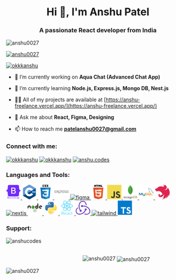 <h1 align="center">Hi 👋, I'm Anshu Patel</h1>
<h3 align="center">A passionate React developer from India</h3>

<p align="left"> <img src="https://komarev.com/ghpvc/?username=anshu0027&label=Profile%20views&color=0e75b6&style=flat" alt="anshu0027" /> </p>

<p align="left"> <a href="https://github.com/ryo-ma/github-profile-trophy"><img src="https://github-profile-trophy.vercel.app/?username=anshu0027" alt="anshu0027" /></a> </p>

<p align="left"> <a href="https://twitter.com/okkkanshu" target="blank"><img src="https://img.shields.io/twitter/follow/okkkanshu?logo=twitter&style=for-the-badge" alt="okkkanshu" /></a> </p>

- 🔭 I’m currently working on **Aqua Chat (Advanced Chat App)**

- 🌱 I’m currently learning **Node.js, Express.js, Mongo DB, Nest.js**

- 👨‍💻 All of my projects are available at [https://anshu-freelance.vercel.app/](https://anshu-freelance.vercel.app/)

- 💬 Ask me about **React, Figma, Designing**

- 📫 How to reach me **patelanshu0027@gmail.com**

<h3 align="left">Connect with me:</h3>
<p align="left">
<a href="https://twitter.com/okkkanshu" target="blank"><img align="center" src="https://raw.githubusercontent.com/rahuldkjain/github-profile-readme-generator/master/src/images/icons/Social/twitter.svg" alt="okkkanshu" height="30" width="40" /></a>
<a href="https://linkedin.com/in/okkkanshu" target="blank"><img align="center" src="https://raw.githubusercontent.com/rahuldkjain/github-profile-readme-generator/master/src/images/icons/Social/linked-in-alt.svg" alt="okkkanshu" height="30" width="40" /></a>
<a href="https://instagram.com/anshu.codes" target="blank"><img align="center" src="https://raw.githubusercontent.com/rahuldkjain/github-profile-readme-generator/master/src/images/icons/Social/instagram.svg" alt="anshu.codes" height="30" width="40" /></a>
</p>

<h3 align="left">Languages and Tools:</h3>
<p align="left"> <a href="https://getbootstrap.com" target="_blank" rel="noreferrer"> <img src="https://raw.githubusercontent.com/devicons/devicon/master/icons/bootstrap/bootstrap-plain-wordmark.svg" alt="bootstrap" width="40" height="40"/> </a> <a href="https://www.w3schools.com/cpp/" target="_blank" rel="noreferrer"> <img src="https://raw.githubusercontent.com/devicons/devicon/master/icons/cplusplus/cplusplus-original.svg" alt="cplusplus" width="40" height="40"/> </a> <a href="https://www.w3schools.com/css/" target="_blank" rel="noreferrer"> <img src="https://raw.githubusercontent.com/devicons/devicon/master/icons/css3/css3-original-wordmark.svg" alt="css3" width="40" height="40"/> </a> <a href="https://expressjs.com" target="_blank" rel="noreferrer"> <img src="https://raw.githubusercontent.com/devicons/devicon/master/icons/express/express-original-wordmark.svg" alt="express" width="40" height="40"/> </a> <a href="https://www.figma.com/" target="_blank" rel="noreferrer"> <img src="https://www.vectorlogo.zone/logos/figma/figma-icon.svg" alt="figma" width="40" height="40"/> </a> <a href="https://www.w3.org/html/" target="_blank" rel="noreferrer"> <img src="https://raw.githubusercontent.com/devicons/devicon/master/icons/html5/html5-original-wordmark.svg" alt="html5" width="40" height="40"/> </a> <a href="https://developer.mozilla.org/en-US/docs/Web/JavaScript" target="_blank" rel="noreferrer"> <img src="https://raw.githubusercontent.com/devicons/devicon/master/icons/javascript/javascript-original.svg" alt="javascript" width="40" height="40"/> </a> <a href="https://www.mongodb.com/" target="_blank" rel="noreferrer"> <img src="https://raw.githubusercontent.com/devicons/devicon/master/icons/mongodb/mongodb-original-wordmark.svg" alt="mongodb" width="40" height="40"/> </a> <a href="https://www.mysql.com/" target="_blank" rel="noreferrer"> <img src="https://raw.githubusercontent.com/devicons/devicon/master/icons/mysql/mysql-original-wordmark.svg" alt="mysql" width="40" height="40"/> </a> <a href="https://nestjs.com/" target="_blank" rel="noreferrer"> <img src="https://raw.githubusercontent.com/devicons/devicon/master/icons/nestjs/nestjs-plain.svg" alt="nestjs" width="40" height="40"/> </a> <a href="https://nextjs.org/" target="_blank" rel="noreferrer"> <img src="https://cdn.worldvectorlogo.com/logos/nextjs-2.svg" alt="nextjs" width="40" height="40"/> </a> <a href="https://nodejs.org" target="_blank" rel="noreferrer"> <img src="https://raw.githubusercontent.com/devicons/devicon/master/icons/nodejs/nodejs-original-wordmark.svg" alt="nodejs" width="40" height="40"/> </a> <a href="https://www.python.org" target="_blank" rel="noreferrer"> <img src="https://raw.githubusercontent.com/devicons/devicon/master/icons/python/python-original.svg" alt="python" width="40" height="40"/> </a> <a href="https://reactjs.org/" target="_blank" rel="noreferrer"> <img src="https://raw.githubusercontent.com/devicons/devicon/master/icons/react/react-original-wordmark.svg" alt="react" width="40" height="40"/> </a> <a href="https://redux.js.org" target="_blank" rel="noreferrer"> <img src="https://raw.githubusercontent.com/devicons/devicon/master/icons/redux/redux-original.svg" alt="redux" width="40" height="40"/> </a> <a href="https://tailwindcss.com/" target="_blank" rel="noreferrer"> <img src="https://www.vectorlogo.zone/logos/tailwindcss/tailwindcss-icon.svg" alt="tailwind" width="40" height="40"/> </a> <a href="https://www.typescriptlang.org/" target="_blank" rel="noreferrer"> <img src="https://raw.githubusercontent.com/devicons/devicon/master/icons/typescript/typescript-original.svg" alt="typescript" width="40" height="40"/> </a> </p>

<h3 align="left">Support:</h3>
<p><a href="https://www.buymeacoffee.com/anshucodes"> <img align="left" src="https://cdn.buymeacoffee.com/buttons/v2/default-yellow.png" height="50" width="210" alt="anshucodes" /></a></p><br><br>

<p><img align="left" src="https://github-readme-stats.vercel.app/api/top-langs?username=anshu0027&show_icons=true&locale=en&layout=compact" alt="anshu0027" /></p>

<p>&nbsp;<img align="center" src="https://github-readme-stats.vercel.app/api?username=anshu0027&show_icons=true&locale=en" alt="anshu0027" /></p>

<p><img align="center" src="https://github-readme-streak-stats.herokuapp.com/?user=anshu0027&" alt="anshu0027" /></p>
